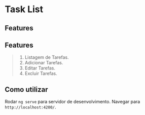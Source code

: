 # Task List

## Features

## Features

>1. Listagem de Tarefas.
>2. Adicionar Tarefas.
>3. Editar Tarefas.
>4. Excluir Tarefas.

## Como utilizar

Rodar `ng serve` para servidor de desenvolvimento. Navegar para `http://localhost:4200/`.
